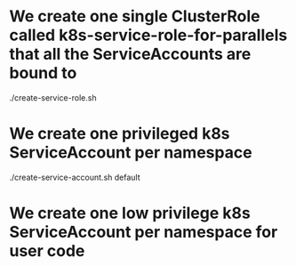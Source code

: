 # We create one single ClusterRole called k8s-service-role-for-parallels that all the ServiceAccounts are bound to
./create-service-role.sh
# We create one privileged k8s ServiceAccount per namespace
./create-service-account.sh default
# We create one low privilege k8s ServiceAccount per namespace for user code
